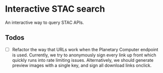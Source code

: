# Interactive STAC search

An interactive way to query STAC APIs.


## Todos
- [ ] Refactor the way that URLs work when the Planetary Computer endpoint is used. Currently, we try to anonymously sign every link up front which quickly runs into rate limiting issues. Alternatively, we should generate preview images with a single key, and sign all download links onclick.